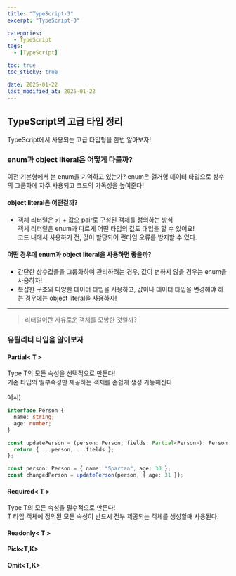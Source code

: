 ```yaml
---
title: "TypeScript-3"
excerpt: "TypeScript-3"

categories:
  - TypeScript
tags:
  - [TypeScript]

toc: true
toc_sticky: true

date: 2025-01-22
last_modified_at: 2025-01-22
---
```


## TypeScript의 고급 타입 정리

TypeScript에서 사용되는 고급 타입형을 한번 알아보자!

### enum과 object literal은 어떻게 다를까?

이전 기본형에서 본 enum을 기억하고 있는가?
enum은 열거형 데이터 타입으로 상수의 그룹화에 자주 사용되고 코드의 가독성을 높여준다!

#### object literal은 어떤걸까?
    
- 객체 리터럴은 키 + 값으 pair로 구성된 객체를 정의하는 방식  
  객체 리터럴은 enum과 다르게 어떤 타입의 값도 대입을 할 수 있어요!  
  코드 내에서 사용하기 전, 값이 할당되어 런타임 오류를 방지할 수 있다.
  
#### 어떤 경우에 enum과 object literal을 사용하면 좋을까?

- 간단한 상수값들을 그룹화하여 관리하려는 경우, 값이 변하지 않을 경우는 enum을 사용하자!
- 복잡한 구조와 다양한 데이터 타입을 사용하고, 값이나 데이터 타입을 변경해야 하는 경우에는 object literal을 사용하자!
---
>리터럴이란 자유로운 객체를 모방한 것일까?

### 유틸리티 타입을 알아보자
#### Partial< T >
  Type T의 모든 속성을 선택적으로 만든다!  
기존 타입의 일부속성만 제공하는 객체를 손쉽게 생성 가능해진다.  
  
예시)
```ts
interface Person {
  name: string;
  age: number;
}

const updatePerson = (person: Person, fields: Partial<Person>): Person => {
  return { ...person, ...fields };
};

const person: Person = { name: "Spartan", age: 30 };
const changedPerson = updatePerson(person, { age: 31 });
```
#### Required< T >
Type T의 모든 속성을 필수적으로 만든다!  
T 타입 객체에 정의된 모든 속성이 반드시 전부 제공되는 객체를 생성할때 사용된다.
#### Readonly< T >
#### Pick<T,K>
#### Omit<T,K>